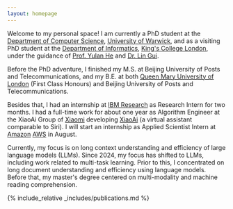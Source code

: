 ```yaml
---
layout: homepage
---
```


Welcome to my personal space! I am currently a PhD student at the [Department of Computer Science](https://warwick.ac.uk/fac/sci/dcs/), [University of Warwick](https://warwick.ac.uk/), and as a visiting PhD student at the [Department of Informatics](https://www.kcl.ac.uk/informatics), [King's College London](https://www.kcl.ac.uk/), under the guidance of [Prof. Yulan He](https://sites.google.com/view/yulanhe/home) and [Dr. Lin Gui](https://sites.google.com/view/lin-gui/).

Before the PhD adventure, I finished my M.S. at Beijing University of Posts and Telecommunications, and my B.E. at both [Queen Mary University of London](https://www.qmul.ac.uk/) (First Class Honours) and Beijing University of Posts and Telecommunications. 

Besides that, I had an internship at [IBM Research](https://research.ibm.com/) as Research Intern for two months. I had a full-time work for about one year as Algorithm Engineer at the XiaoAi Group of [Xiaomi](https://www.mi.com/global/) developing [XiaoAi](https://xiaoai.mi.com/) (a virtual assistant comparable to Siri). I will start an internship as Applied Scientist Intern at [Amazon](https://www.amazon.science/) [AWS](https://aws.amazon.com/) in August.

Currently, my focus is on long context understanding and efficiency of large language models (LLMs). Since 2024, my focus has shifted to LLMs, including work related to multi-task learning. Prior to this, I concentrated on long document understanding and efficiency using language models. Before that, my master's degree centered on multi-modality and machine reading comprehension.

{% include_relative _includes/publications.md %}

